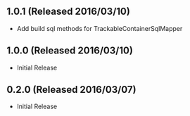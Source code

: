 ## 1.0.1 (Released 2016/03/10)

* Add build sql methods for TrackableContainerSqlMapper

## 1.0.0 (Released 2016/03/10)

* Initial Release

## 0.2.0 (Released 2016/03/07)

* Initial Release
